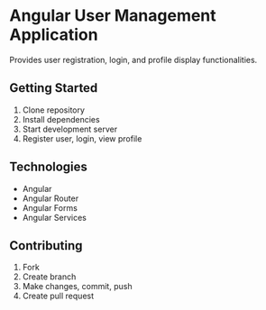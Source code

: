 # Angular User Management Application
Provides user registration, login, and profile display functionalities.

## Getting Started
1. Clone repository
2. Install dependencies
3. Start development server
4. Register user, login, view profile

## Technologies
- Angular
- Angular Router
- Angular Forms
- Angular Services

## Contributing
1. Fork
2. Create branch
3. Make changes, commit, push
4. Create pull request
